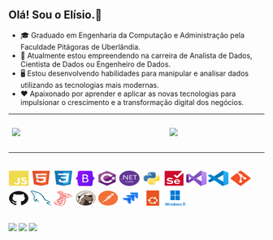 ## Olá! Sou o Elísio.👋

- 🎓 Graduado em Engenharia da Computação e Administração pela Faculdade Pitágoras de Uberlândia.
- 🚀 Atualmente estou empreendendo na carreira de Analista de Dados, Cientista de Dados ou Engenheiro de Dados.
- 🖥️ Estou desenvolvendo habilidades para manipular e analisar dados utilizando as tecnologias mais modernas.
- ❤️ Apaixonado por aprender e aplicar as novas tecnologias para impulsionar o crescimento e a transformação digital dos negócios.
  
<table>
  <tr>
    <td width="501" height="70"><img src="https://github-readme-stats.vercel.app/api?username=elisiomou&show_icons=true&theme=radical"/>
    </td>
    <td width="301" height="60"><img src="https://github-readme-stats.vercel.app/api/top-langs/?username=elisiomou&layout=compact&langs_count=16&theme=radical"/>     
    </td>
   </tr>
</table> 

<div style="display: inline_block"><br>
  <img align="center" alt="JS" height="30" width="40" src="https://raw.githubusercontent.com/devicons/devicon/master/icons/javascript/javascript-plain.svg">
  <img align="center" alt="HTML" height="30" width="40" src="https://raw.githubusercontent.com/devicons/devicon/master/icons/html5/html5-original.svg">
  <img align="center" alt="CSS" height="30" width="40" src="https://raw.githubusercontent.com/devicons/devicon/master/icons/css3/css3-original.svg">
  <img align="center" alt="BOOT" height="38" width="38" src="https://raw.githubusercontent.com/devicons/devicon/master/icons/bootstrap/bootstrap-original.svg">
  <img align="center" alt="CSHARP" height="30" width="40" src="https://raw.githubusercontent.com/devicons/devicon/master/icons/csharp/csharp-original.svg">
  <img align="center" alt="DOTNET" height="30" width="40" src="https://raw.githubusercontent.com/devicons/devicon/master/icons/dotnetcore/dotnetcore-original.svg">
  <img align="center" alt="PYTHON" height="30" width="40" src="https://raw.githubusercontent.com/devicons/devicon/master/icons/python/python-original.svg">
  <img align="center" alt="SELEN" height="30" width="40" src="https://raw.githubusercontent.com/devicons/devicon/master/icons/selenium/selenium-original.svg">
  <img align="center" alt="VS" height="30" width="40" src="https://raw.githubusercontent.com/devicons/devicon/master/icons/visualstudio/visualstudio-original.svg">
  <img align="center" alt="VSCODE" height="30" width="40" src="https://raw.githubusercontent.com/devicons/devicon/master/icons/vscode/vscode-original.svg">
  <img align="center" alt="GIT" height="30" width="40" src="https://raw.githubusercontent.com/devicons/devicon/master/icons/git/git-original.svg">
  <img align="center" alt="GITHUB" height="30" width="40" src="https://raw.githubusercontent.com/devicons/devicon/master/icons/github/github-original.svg">
  <img align="center" alt="MYSQL" height="30" width="40" src="https://raw.githubusercontent.com/devicons/devicon/master/icons/mysql/mysql-original.svg">
  <img align="center" alt="SQL" height="30" width="40" src="https://raw.githubusercontent.com/devicons/devicon/master/icons/microsoftsqlserver/microsoftsqlserver-plain.svg">
  <img align="center" alt="DBEAVER" height="30" width="40" src="https://raw.githubusercontent.com/devicons/devicon/master/icons/dbeaver/dbeaver-original.svg">
  <img align="center" alt="POSTMAN" height="30" width="40" src="https://raw.githubusercontent.com/devicons/devicon/master/icons/postman/postman-original.svg">
  <img align="center" alt="JIRA" height="30" width="40" src="https://raw.githubusercontent.com/devicons/devicon/master/icons/jira/jira-original.svg">
  <img align="center" alt="UBUNTU" height="30" width="40" src="https://raw.githubusercontent.com/devicons/devicon/master/icons/ubuntu/ubuntu-original.svg">
  <img align="center" alt="WIN11" height="40" width="40" src="https://raw.githubusercontent.com/devicons/devicon/master/icons/windows11/windows11-original-wordmark.svg">
</div>

##
 
<div> 
   <a href="https://instagram.com/elisioem" target="_blank"><img src="https://img.shields.io/badge/-Instagram-%23E4405F?style=for-the-badge&logo=instagram&logoColor=white" target="_blank"></a>
   <a href = "mailto:elisiomou@gmail.com"><img src="https://img.shields.io/badge/-Gmail-%23333?style=for-the-badge&logo=gmail&logoColor=white" target="_blank"></a>
  <a href="https://www.linkedin.com/in/elisio-e-moura/" target="_blank"><img src="https://img.shields.io/badge/-LinkedIn-%230077B5?style=for-the-badge&logo=linkedin&logoColor=white" target="_blank"></a> 
  
</div>
